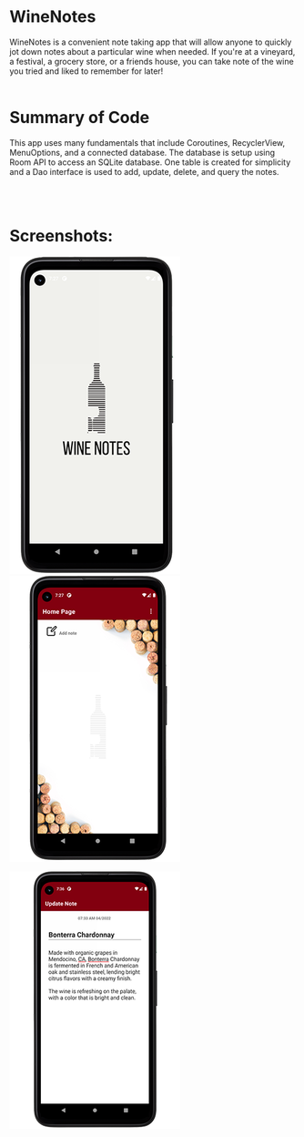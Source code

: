 # WineNotes 
WineNotes is a convenient note taking app that will allow anyone to quickly jot down notes
about a particular wine when needed. If you're at a vineyard, a festival, a grocery store, or a
friends house, you can take note of the wine you tried and liked to remember for later!
<br />
<br />

# Summary of Code
This app uses many fundamentals that include Coroutines, RecyclerView, MenuOptions, and a connected 
database. The database is setup using Room API to access an SQLite database. One table is created 
for simplicity and a Dao interface is used to add, update, delete, and query the notes. 

<br />
<br />

# Screenshots:
![Splash Screen](/screenshots/splash2.png?raw=true "Splash Screen")
<br />
![Home Screen](/screenshots/home.png?raw=true "Home Screen")
<br />

![Add Note](/screenshots/note.png?raw=true "Add Note")